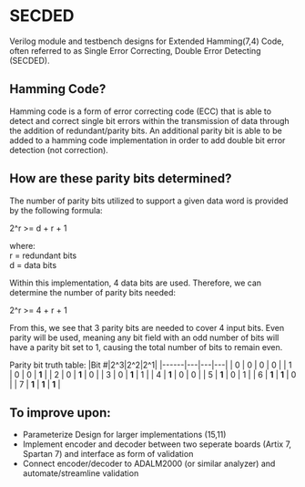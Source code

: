 # SECDED

Verilog module and testbench designs for Extended Hamming(7,4) Code, often referred to as Single Error Correcting, Double Error Detecting (SECDED).

## Hamming Code?

Hamming code is a form of error correcting code (ECC) that is able to detect and correct single bit errors within the transmission of data through the addition of redundant/parity bits. An additional parity bit is able to be added to a hamming code implementation in order to add double bit error detection (not correction).

## How are these parity bits determined?
The number of parity bits utilized to support a given data word is provided by the following formula:

2^r >= d + r + 1

where:<br />
r = redundant bits<br />
d = data bits<br />

Within this implementation, 4 data bits are used. Therefore, we can determine the number of parity bits needed:

2^r >= 4 + r + 1

From this, we see that 3 parity bits are needed to cover 4 input bits. Even parity will be used, meaning any bit field with an odd number of bits will have a parity bit set to 1, causing the total number of bits to remain even.

Parity bit truth table:
|Bit #|2^3|2^2|2^1|
|------|---|---|---|
| 0 | 0 | 0 | 0 |
| 1 | 0 | 0 | **1** |
| 2 | 0 | **1** | 0 |
| 3 | 0 | **1** | 1 |
| 4 | **1** | 0 | 0 |
| 5 | **1** | 0 | 1 |
| 6 | **1** | **1** | 0 |
| 7 | **1** | **1** | **1** |





## To improve upon:
 - Parameterize Design for larger implementations (15,11)
 - Implement encoder and decoder between two seperate boards (Artix 7, Spartan 7) and interface as form of validation
 - Connect encoder/decoder to ADALM2000 (or similar analyzer) and automate/streamline validation

